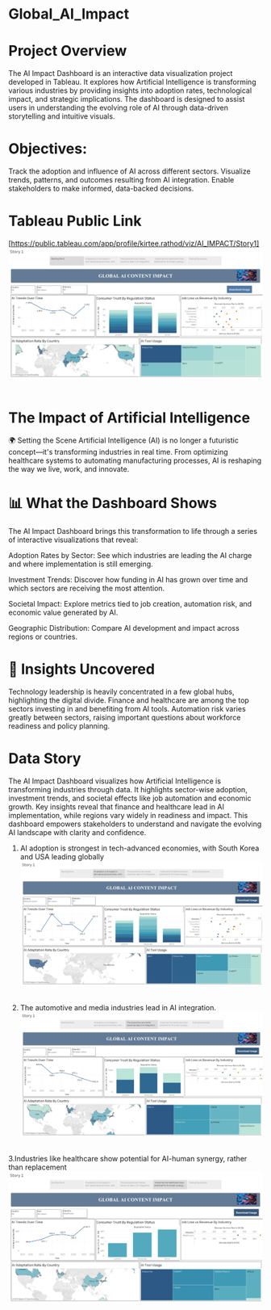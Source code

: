 # Global_AI_Impact

# Project Overview
The AI Impact Dashboard is an interactive data visualization project developed in Tableau. It explores how Artificial Intelligence is transforming various industries by providing insights into adoption rates, technological impact, and strategic implications. The dashboard is designed to assist users in understanding the evolving role of AI through data-driven storytelling and intuitive visuals.

# Objectives:
Track the adoption and influence of AI across different sectors.
Visualize trends, patterns, and outcomes resulting from AI integration.
Enable stakeholders to make informed, data-backed decisions.

# Tableau Public Link
[https://public.tableau.com/app/profile/kirtee.rathod/viz/AI_IMPACT/Story1]
<img src="AI_impact_Dash.png"  width=""/> &nbsp;

# The Impact of Artificial Intelligence
🌍 Setting the Scene
Artificial Intelligence (AI) is no longer a futuristic concept—it's transforming industries in real time. From optimizing healthcare systems to automating manufacturing processes, AI is reshaping the way we live, work, and innovate.

# 📊 What the Dashboard Shows
The AI Impact Dashboard brings this transformation to life through a series of interactive visualizations that reveal:

Adoption Rates by Sector: See which industries are leading the AI charge and where implementation is still emerging.

Investment Trends: Discover how funding in AI has grown over time and which sectors are receiving the most attention.

Societal Impact: Explore metrics tied to job creation, automation risk, and economic value generated by AI.

Geographic Distribution: Compare AI development and impact across regions or countries.

# 🧠 Insights Uncovered

Technology leadership is heavily concentrated in a few global hubs, highlighting the digital divide.
Finance and healthcare are among the top sectors investing in and benefiting from AI tools.
Automation risk varies greatly between sectors, raising important questions about workforce readiness and policy planning.

# Data Story

The AI Impact Dashboard visualizes how Artificial Intelligence is transforming industries through data. It highlights sector-wise adoption, investment trends, and societal effects like job automation and economic growth. Key insights reveal that finance and healthcare lead in AI implementation, while regions vary widely in readiness and impact. This dashboard empowers stakeholders to understand and navigate the evolving AI landscape with clarity and confidence.

1. AI adoption is strongest in tech-advanced economies, with South Korea and  USA leading globally
<img src="strong_tech_country.png"  width=""/> &nbsp;

2. The automotive and media industries lead in AI integration.
<img src="lead_ai_integration.png"  width=""/> &nbsp;

3.Industries like healthcare show potential for AI-human synergy, rather than replacement
<img src="healthcare.png"  width=""/> &nbsp;
